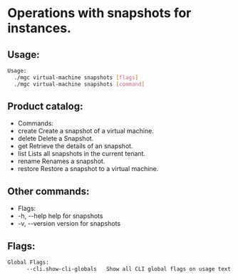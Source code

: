 # Operations with snapshots for instances.

## Usage:
```bash
Usage:
  ./mgc virtual-machine snapshots [flags]
  ./mgc virtual-machine snapshots [command]
```

## Product catalog:
- Commands:
- create      Create a snapshot of a virtual machine.
- delete      Delete a Snapshot.
- get         Retrieve the details of an snapshot.
- list        Lists all snapshots in the current tenant.
- rename      Renames a snapshot.
- restore     Restore a snapshot to a virtual machine.

## Other commands:
- Flags:
- -h, --help      help for snapshots
- -v, --version   version for snapshots

## Flags:
```bash
Global Flags:
      --cli.show-cli-globals   Show all CLI global flags on usage text
```

